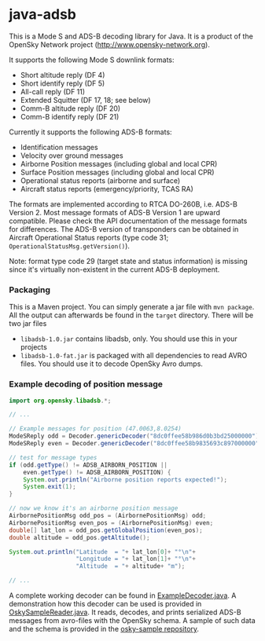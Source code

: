 java-adsb
=========

This is a Mode S and ADS-B decoding library for Java. It is a product of the OpenSky Network project (http://www.opensky-network.org).

It supports the following Mode S downlink formats:
* Short altitude reply (DF 4)
* Short identify reply (DF 5)
* All-call reply (DF 11)
* Extended Squitter (DF 17, 18; see below)
* Comm-B altitude reply (DF 20)
* Comm-B identify reply (DF 21)

Currently it supports the following ADS-B formats:
* Identification messages
* Velocity over ground messages
* Airborne Position messages (including global and local CPR)
* Surface Position messages (including global and local CPR)
* Operational status reports (airborne and surface)
* Aircraft status reports (emergency/priority, TCAS RA)

The formats are implemented according to RTCA DO-260B, i.e. ADS-B Version 2. Most message formats of ADS-B Version 1 are upward compatible.
Please check the API documentation of the message formats for differences. The ADS-B version of transponders can be obtained in Aircraft
Operational Status reports (type code 31; `OperationalStatusMsg.getVersion()`).

Note: format type code 29 (target state and status information) is missing since it's virtually non-existent in the current ADS-B deployment.

### Packaging

This is a Maven project. You can simply generate a jar file with `mvn package`.
All the output can afterwards be found in the `target` directory. There will
be two jar files

* `libadsb-1.0.jar` contains libadsb, only. You should use this in your projects
* `libadsb-1.0-fat.jar` is packaged with all dependencies to read AVRO files. You should use it to decode OpenSky Avro dumps.

### Example decoding of position message
```java
import org.opensky.libadsb.*;

// ...

// Example messages for position (47.0063,8.0254)
ModeSReply odd = Decoder.genericDecoder("8dc0ffee58b986d0b3bd25000000");
ModeSReply even = Decoder.genericDecoder("8dc0ffee58b9835693c897000000");

// test for message types
if (odd.getType() != ADSB_AIRBORN_POSITION ||
    even.getType() != ADSB_AIRBORN_POSITION) {
    System.out.println("Airborne position reports expected!");
    System.exit(1);
}

// now we know it's an airborne position message
AirbornePositionMsg odd_pos = (AirbornePositionMsg) odd;
AirbornePositionMsg even_pos = (AirbornePositionMsg) even;
double[] lat_lon = odd_pos.getGlobalPosition(even_pos);
double altitude = odd_pos.getAltitude();

System.out.println("Latitude  = "+ lat_lon[0]+ "°\n"+
                   "Longitude = "+ lat_lon[1]+ "°\n"+
                   "Altitude  = "+ altitude+ "m");

// ...
```

A complete working decoder can be found in [ExampleDecoder.java](src/main/java/org/opensky/example/ExampleDecoder.java). A demonstration how this
decoder can be used is provided in [OskySampleReader.java](src/main/java/org/opensky/example/OskySampleReader.java). It reads, decodes, and prints serialized
ADS-B messages from avro-files with the OpenSky schema. A sample of such data and the schema is provided in the
[osky-sample repository](https://github.com/openskynetwork/osky-sample).
